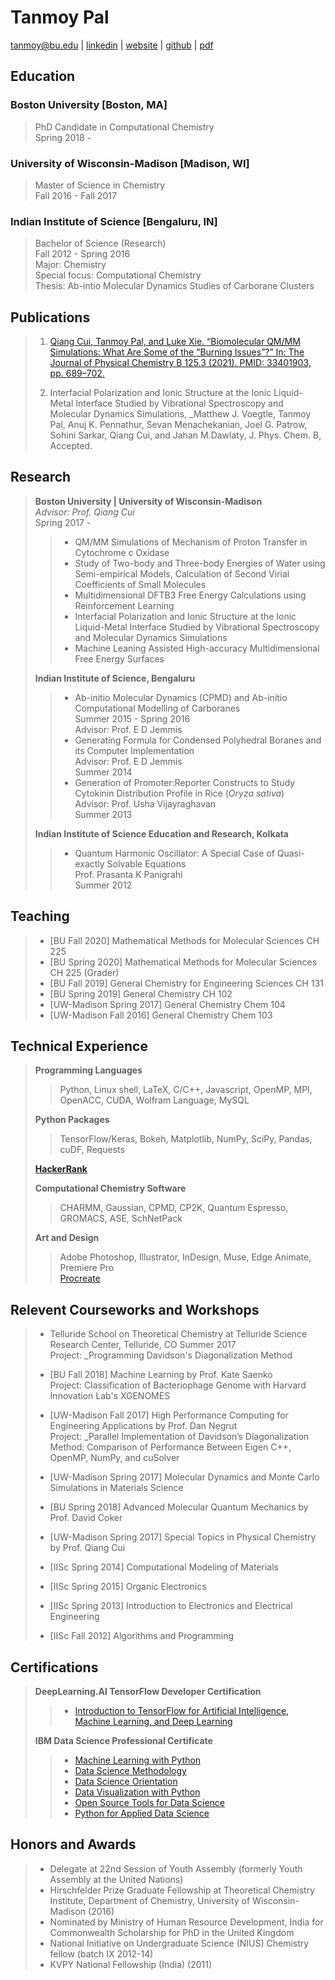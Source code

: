 # Tanmoy Pal   

[tanmoy@bu.edu](mailto:tanmoy@bu.edu) | [linkedin](https://www.linkedin.com/in/tanmoypal/) | [website](https://tanmoy.io) | [github](http://github.com/8tanmoy) | [pdf](/docs/tanmoy_cv.pdf)  
  
  
## Education
  
### Boston University \[Boston, MA\]  
> 
> PhD Candidate in Computational Chemistry  
> Spring 2018 -   
> 
### University of Wisconsin-Madison \[Madison, WI\]  
> 
> Master of Science in Chemistry  
> Fall 2016 - Fall 2017  
> 
### Indian Institute of Science \[Bengaluru, IN\]  
>  
> Bachelor of Science (Research)  
> Fall 2012 - Spring 2016   
> Major: Chemistry  
> Special focus: Computational Chemistry  
> Thesis: Ab-intio Molecular Dynamics Studies of Carborane Clusters  
>  
  
## Publications  
  
> 1. [Qiang Cui, Tanmoy Pal, and Luke Xie. “Biomolecular QM/MM Simulations: What Are Some of the “Burning Issues”?” In: The Journal of Physical Chemistry B 125.3 (2021). PMID: 33401903, pp. 689–702.](http://dx.doi.org/10.1021/acs.jpcb.0c09898)  
>  
> 2. Interfacial Polarization and Ionic Structure at the Ionic Liquid-Metal Interface Studied by Vibrational Spectroscopy and Molecular Dynamics Simulations, _Matthew J. Voegtle, Tanmoy Pal, Anuj K. Pennathur, Sevan Menachekanian, Joel G. Patrow, Sohini Sarkar, Qiang Cui, and Jahan M.Dawlaty, J. Phys. Chem. B, Accepted.  
>  
  

## Research
  
> **Boston University | University of Wisconsin-Madison**  
> _Advisor: Prof. Qiang Cui_   
> Spring 2017 -  
>> * QM/MM Simulations of Mechanism of Proton Transfer in Cytochrome c Oxidase
>> * Study of Two-body and Three-body Energies of Water using Semi-empirical Models,  Calculation of Second Virial Coefficients of Small Molecules
>> * Multidimensional DFTB3 Free Energy Calculations using Reinforcement Learning
>> * Interfacial Polarization and Ionic Structure at the Ionic Liquid-Metal Interface  Studied by Vibrational Spectroscopy and Molecular Dynamics Simulations
>> * Machine Leaning Assisted High-accuracy Multidimensional Free Energy Surfaces  
>
> **Indian Institute of Science, Bengaluru**  
>> * Ab-initio Molecular Dynamics (CPMD) and Ab-initio Computational Modelling of Carboranes  
>> Summer 2015 - Spring 2016  
>> Advisor: Prof. E D Jemmis  
>> * Generating Formula for Condensed Polyhedral Boranes and its Computer Implementation  
>> Advisor: Prof. E D Jemmis  
>> Summer 2014  
>> * Generation of Promoter:Reporter Constructs to Study Cytokinin Distribution Profile in Rice (_Oryza sativa_)  
>> Advisor: Prof. Usha Vijayraghavan  
>> Summer 2013  
>
> **Indian Institute of Science Education and Research, Kolkata**  
>> * Quantum Harmonic Oscillator: A Special Case of Quasi-exactly Solvable Equations  
>> Prof. Prasanta K Panigrahi  
>> Summer 2012  
  

## Teaching
> * \[BU Fall 2020\] Mathematical Methods for Molecular Sciences CH 225  
> * \[BU Spring 2020\] Mathematical Methods for Molecular Sciences CH 225 (Grader)  
> * \[BU Fall 2019\] General Chemistry for Engineering Sciences CH 131  
> * \[BU Spring 2019\] General Chemistry CH 102 		 
> * \[UW-Madison Spring 2017\] General Chemistry Chem 104 		 
> * \[UW-Madison Fall 2016\] General Chemistry Chem 103 		 
>  
  

## Technical Experience

>  **Programming Languages**
>> Python, Linux shell, LaTeX, C/C++, Javascript, OpenMP, MPI, OpenACC, CUDA, Wolfram Language, MySQL
>
>  **Python Packages**
>> TensorFlow/Keras, Bokeh, Matplotlib, NumPy, SciPy, Pandas, cuDF, Requests  
>
> **[HackerRank](https://www.hackerrank.com/tanmoywisc)**  
> 
> **Computational Chemistry Software**  
>> CHARMM, Gaussian, CPMD, CP2K, Quantum Espresso, GROMACS, ASE, SchNetPack  
>
> **Art and Design**
>> Adobe Photoshop, Illustrator, InDesign, Muse, Edge Animate, Premiere Pro  
>> [Procreate](https://folio.procreate.art/tanmoy)
>
  

## Relevent Courseworks and Workshops

> *  Telluride School on Theoretical Chemistry at Telluride Science Research Center, Telluride, CO 		 Summer 2017  
> Project: _Programming Davidson's Diagonalization Method  
>
> *  \[BU Fall 2018\] Machine Learning by Prof. Kate Saenko  
> Project: Classification of Bacteriophage Genome with Harvard Innovation Lab's XGENOMES
> *  \[UW-Madison Fall 2017\] High Performance Computing for Engineering Applications by Prof. Dan Negrut  
> Project: _Parallel Implementation of Davidson’s Diagonalization Method: Comparison of Performance Between Eigen C++, OpenMP, NumPy, and cuSolver
> * \[UW-Madison Spring 2017\] Molecular Dynamics and Monte Carlo Simulations in Materials Science	
> * \[BU Spring 2018\] Advanced Molecular Quantum Mechanics by Prof. David Coker 		 
> * \[UW-Madison Spring 2017\] Special Topics in Physical Chemistry by Prof. Qiang Cui  
> * \[IISc Spring 2014\] Computational Modeling of Materials 		
> * \[IISc Spring 2015\] Organic Electronics 		
> * \[IISc Spring 2013\] Introduction to Electronics and Electrical Engineering  
> * \[IISc Fall 2012\] Algorithms and Programming  
>  
  

## Certifications
    
> **DeepLearning.AI TensorFlow Developer Certification**
>> * [Introduction to TensorFlow for Artificial Intelligence, Machine Learning, and Deep Learning](https://coursera.org/share/a061cabe8ac17d32ad0102962e218818)		 
>
> **IBM Data Science Professional Certificate**
>> * [Machine Learning with Python](https://www.youracclaim.com/badges/f9adb4c5-2ebe-44e3-ab47-212155cd3ea8/public_url)
>> * [Data Science Methodology](https://www.youracclaim.com/badges/4b655a83-827f-4ffc-9f78-2c90d01268b8/public_url)
>> * [Data Science Orientation](https://www.youracclaim.com/badges/efca2a9d-38a4-4769-9329-e4d4a639f217/public_url)
>> * [Data Visualization with Python](https://www.youracclaim.com/badges/345a8bdc-2a2d-43f3-b10b-3f36812219e1/public_url)
>> * [Open Source Tools for Data Science](https://www.youracclaim.com/badges/01312595-b00e-4265-b202-dffd947e55ba/public_url)
>> * [Python for Applied Data Science  ](https://www.youracclaim.com/badges/56eec85d-2496-4aa1-b947-4f2360243973/public_url)
> 

## Honors and Awards
	
> * Delegate at 22nd Session of Youth Assembly (formerly Youth Assembly at the United Nations)
> * Hirschfelder Prize Graduate Fellowship at Theoretical Chemistry Institute, Department of Chemistry, University of Wisconsin-Madison (2016)
> * Nominated by Ministry of Human Resource Development, India for Commonwealth Scholarship for PhD in the United Kingdom  
> * National Initiative on Undergraduate Science (NIUS) Chemistry fellow (batch IX 2012-14)
> * KVPY National Fellowship (India) (2011)
>  


